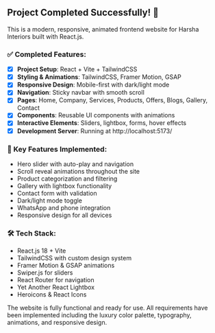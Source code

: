 <!-- Use this file to provide workspace-specific custom instructions to Copilot. For more details, visit https://code.visualstudio.com/docs/copilot/copilot-customization#_use-a-githubcopilotinstructionsmd-file -->

## Project Completed Successfully! 🎉

This is a modern, responsive, animated frontend website for Harsha Interiors built with React.js.

### ✅ Completed Features:
- [x] **Project Setup**: React + Vite + TailwindCSS
- [x] **Styling & Animations**: TailwindCSS, Framer Motion, GSAP
- [x] **Responsive Design**: Mobile-first with dark/light mode
- [x] **Navigation**: Sticky navbar with smooth scroll
- [x] **Pages**: Home, Company, Services, Products, Offers, Blogs, Gallery, Contact
- [x] **Components**: Reusable UI components with animations
- [x] **Interactive Elements**: Sliders, lightbox, forms, hover effects
- [x] **Development Server**: Running at http://localhost:5173/

### 🎯 Key Features Implemented:
- Hero slider with auto-play and navigation
- Scroll reveal animations throughout the site
- Product categorization and filtering
- Gallery with lightbox functionality  
- Contact form with validation
- Dark/light mode toggle
- WhatsApp and phone integration
- Responsive design for all devices

### 🛠️ Tech Stack:
- React.js 18 + Vite
- TailwindCSS with custom design system
- Framer Motion & GSAP animations
- Swiper.js for sliders
- React Router for navigation
- Yet Another React Lightbox
- Heroicons & React Icons

The website is fully functional and ready for use. All requirements have been implemented including the luxury color palette, typography, animations, and responsive design.
